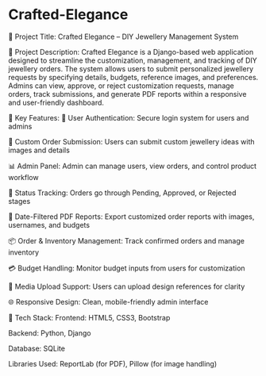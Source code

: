 # Crafted-Elegance
🔷 Project Title:
Crafted Elegance – DIY Jewellery Management System

🔶 Project Description:
Crafted Elegance is a Django-based web application designed to streamline the customization, management, and tracking of DIY jewellery orders. The system allows users to submit personalized jewellery requests by specifying details, budgets, reference images, and preferences. Admins can view, approve, or reject customization requests, manage orders, track submissions, and generate PDF reports within a responsive and user-friendly dashboard.

🔸 Key Features:
🔐 User Authentication: Secure login system for users and admins

📝 Custom Order Submission: Users can submit custom jewellery ideas with images and details

📊 Admin Panel: Admin can manage users, view orders, and control product workflow

📂 Status Tracking: Orders go through Pending, Approved, or Rejected stages

📅 Date-Filtered PDF Reports: Export customized order reports with images, usernames, and budgets

📦 Order & Inventory Management: Track confirmed orders and manage inventory

💳 Budget Handling: Monitor budget inputs from users for customization

📎 Media Upload Support: Users can upload design references for clarity

🌐 Responsive Design: Clean, mobile-friendly admin interface

🔹 Tech Stack:
Frontend: HTML5, CSS3, Bootstrap

Backend: Python, Django

Database: SQLite

Libraries Used: ReportLab (for PDF), Pillow (for image handling)
